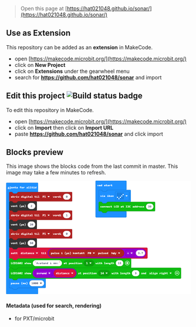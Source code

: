 
> Open this page at [https://hat021048.github.io/sonar/](https://hat021048.github.io/sonar/)

## Use as Extension

This repository can be added as an **extension** in MakeCode.

* open [https://makecode.microbit.org/](https://makecode.microbit.org/)
* click on **New Project**
* click on **Extensions** under the gearwheel menu
* search for **https://github.com/hat021048/sonar** and import

## Edit this project ![Build status badge](https://github.com/hat021048/sonar/workflows/MakeCode/badge.svg)

To edit this repository in MakeCode.

* open [https://makecode.microbit.org/](https://makecode.microbit.org/)
* click on **Import** then click on **Import URL**
* paste **https://github.com/hat021048/sonar** and click import

## Blocks preview

This image shows the blocks code from the last commit in master.
This image may take a few minutes to refresh.

![A rendered view of the blocks](https://github.com/hat021048/sonar/raw/master/.github/makecode/blocks.png)

#### Metadata (used for search, rendering)

* for PXT/microbit
<script src="https://makecode.com/gh-pages-embed.js"></script><script>makeCodeRender("{{ site.makecode.home_url }}", "{{ site.github.owner_name }}/{{ site.github.repository_name }}");</script>
